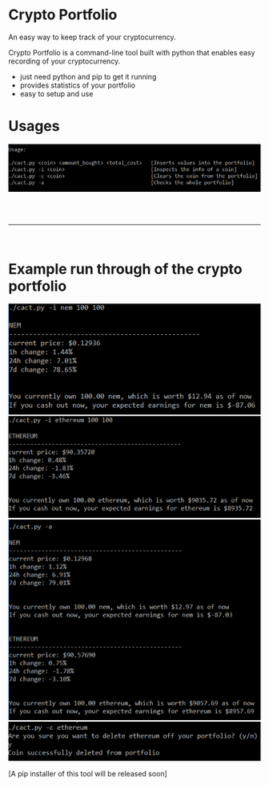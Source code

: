 # Crypto Portfolio

An easy way to keep track of your cryptocurrency.

Crypto Portfolio is a command-line tool built with python that enables easy recording of your cryptocurrency.
  - just need python and pip to get it running
  - provides statistics of your portfolio
  - easy to setup and use

# Usages
![alt text](https://github.com/jeff4elee/crypto_portfolio/blob/master/examples/usage.PNG?raw=true)

<br><br><hr></hr><br>

# Example run through of the crypto portfolio
![alt text](https://github.com/jeff4elee/crypto_portfolio/blob/master/examples/neminsert.PNG?raw=true)
![alt text](https://github.com/jeff4elee/crypto_portfolio/blob/master/examples/ethereuminsert.PNG?raw=true)
![alt text](https://github.com/jeff4elee/crypto_portfolio/blob/master/examples/allinfo.PNG?raw=true)
![alt text](https://github.com/jeff4elee/crypto_portfolio/blob/master/examples/ethereumdelete.PNG?raw=true)

[A pip installer of this tool will be released soon]
